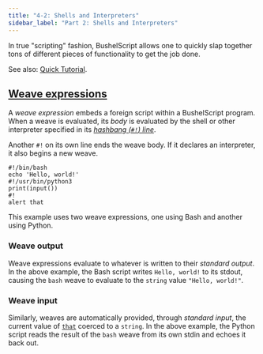 ```yaml
---
title: "4-2: Shells and Interpreters"
sidebar_label: "Part 2: Shells and Interpreters"
---
```


In true "scripting" fashion, BushelScript allows one to quickly slap together tons of different pieces of functionality to get the job done.

See also: [Quick Tutorial](/docs/tutorial/shells-and-interpreters).

## [Weave expressions](/docs/ref/grammar#literals)

A _weave expression_ embeds a foreign script within a BushelScript program. When a weave is evaluated, its _body_ is evaluated by the shell or other interpreter specified in its [_hashbang (`#!`) line_](https://en.wikipedia.org/wiki/Shebang_(Unix)).

Another `#!` on its own line ends the weave body. If it declares an interpreter, it also begins a new weave.

```
#!/bin/bash
echo 'Hello, world!'
#!/usr/bin/python3
print(input())
#!
alert that
```

This example uses two weave expressions, one using Bash and another using Python.

### Weave output

Weave expressions evaluate to whatever is written to their _standard output_. In the above example, the Bash script writes `Hello, world!` to its stdout, causing the `bash` weave to evaluate to the `string` value `"Hello, world!"`.

### Weave input

Similarly, weaves are automatically provided, through _standard input_, the current value of [`that`](/docs/ref/data-flow#anonymous) coerced to a `string`. In the above example, the Python script reads the result of the `bash` weave from its own stdin and echoes it back out.

